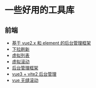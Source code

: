 # 一些好用的工具库

## 前端

- [基于 vue2.x 和 element 的后台管理框架](https://github.com/PanJiaChen/vue-element-admin)
- [下拉刷新](https://github.com/minirefresh/minirefresh)
- [虚拟列表](https://github.com/tangbc/vue-virtual-scroll-list)
- [虚拟滚动](https://github.com/ustbhuangyi/better-scroll)
- [后台管理框架](https://github.com/d2-projects/d2-admin)
- [vue3 + vite2 后台管理](https://github.com/anncwb/vue-vben-admin)
- [vue 无缝滚动](https://github.com/chenxuan0000/vue-seamless-scroll)

<!-- ## 其他 -->

<!-- [免费翻墙](https://github.com/Alvin9999/new-pac) -->
